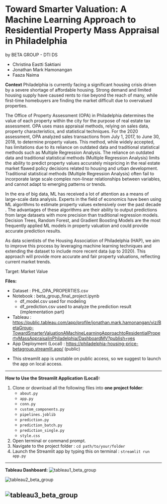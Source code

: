 # **Toward Smarter Valuation: A Machine Learning Approach to Residential Property Mass Appraisal in Philadelphia**

by BETA GROUP - DTI DS
- Christina Eastti Saktiani
- Jonathan Mark Hamonangan
- Faaza Naima
  
**Context**
Philadelphia is currently facing a significant housing crisis driven by a severe shortage of affordable housing. Strong demand and limited housing supply have caused rents to rise beyond the reach of many, while first-time homebuyers are finding the market difficult due to overvalued properties. 

The Office of Property Assessment (OPA) in Philadelphia determines the value of each property within the city for the purpose of real estate tax assessment. OPA uses mass appraisal methods, relying on sales data, property characteristics, and statistical techniques. For the 2020 assessment, OPA analyzed sales transactions from July 1, 2017, to June 30, 2018, to determine property values. This method, while widely accepted, has limitations due to its reliance on outdated data and traditional statistical methods such as Multiple Regression Analysis. The reliance on outdated data and traditional statistical methods (Multiple Regression Analysis) limits the ability to predict property values accurately
mispricing in the real estate market flawed policy decisions related to housing and urban development. Traditional statistical methods (Multiple Regression Analysis) often fail to incorporate large scale complex non-linear relationships between variables, and cannot adapt to emerging patterns or trends. 

In the era of big data, ML has received a lot of attention as a means of large-scale data analysis. Experts in the field of economics have been using ML algorithms to estimate property values extensively over the past decade . The advantages of these algorithms are their ability to output predictions from large datasets with more precision than traditional regression models. Decision Trees, Random Forest, and Gradient Boosting Models are the most frequently applied ML models in property valuation and could provide accurate prediction results.

As data scientists of the Housing Association of Philadelphia (HAP), we aim to improve this process by leveraging machine learning techniques and extending the dataset to include more recent data (up to 2020). This approach will provide more accurate and fair property valuations, reflecting current market trends.

Target: Market Value

**Files:**
- Dataset : PHL_OPA_PROPERTIES.csv
- Notebook : beta_group_final_project.ipynb
  - df_model.csv used for modeling
  - df_prediction.csv used to analyze the prediction result (implementation part)
- Tableau : https://public.tableau.com/app/profile/jonathan.mark.hamonangan/viz/BetaGroup-TowardSmarterValuationAMachineLearningApproachtoResidentialPropertyMassAppraisalinPhiladelphia/DashboardMV?publish=yes
- App Deployment (Local) : https://philadelphia-housing-price-betagroup.streamlit.app/ (public)
* This streamlit app is unstable on public access, so we suggest to launch the app on local access.
  
---
**How to Use the Streamlit Application (Local):**
1. Clone or download all the following files into **one project folder**:
   * `about.py`
   * `app.py`
   * `conn.py`
   * `custom_components.py`
   * `pipelines.joblib`
   * `prediction.py`
   * `prediction_batch.py`
   * `prediction_single.py`
   * `style.css`
2. Open terminal or command prompt.
3. Navigate to the project folder : `cd path/to/your/folder`
5. Launch the Streamlit app by typing this on terminal : `streamlit run app.py`
---

**Tableau Dashboard:**
![tableau1_beta_group](https://github.com/user-attachments/assets/4f7ebe03-5bd1-4bf3-91dc-2390d52eeb88)

![tableau2_beta_group](https://github.com/user-attachments/assets/fbac837a-e8e7-4959-ae9a-5a338e4725fd)

![tableau3_beta_group](https://github.com/user-attachments/assets/0d559eb4-5383-4ad1-92fd-0d3066d53916)
---
